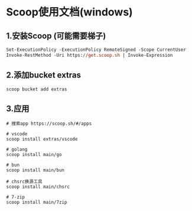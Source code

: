 # Scoop使用文档(windows)

<!-- Scoop使用文档,安装以及开发工具安装 [2024-02-01] -->

## 1.安装Scoop (可能需要梯子) 
```ps
Set-ExecutionPolicy -ExecutionPolicy RemoteSigned -Scope CurrentUser
Invoke-RestMethod -Uri https://get.scoop.sh | Invoke-Expression
```

## 2.添加bucket extras
```shell
scoop bucket add extras
```

## 3.应用
```shell
# 搜索app https://scoop.sh/#/apps

# vscode
scoop install extras/vscode

# golang
scoop install main/go

# bun
scoop install main/bun

# chsrc换源工具
scoop install main/chsrc

# 7-zip
scoop install main/7zip

```